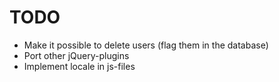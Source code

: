 # TODO

* Make it possible to delete users (flag them in the database)
* Port other jQuery-plugins
* Implement locale in js-files